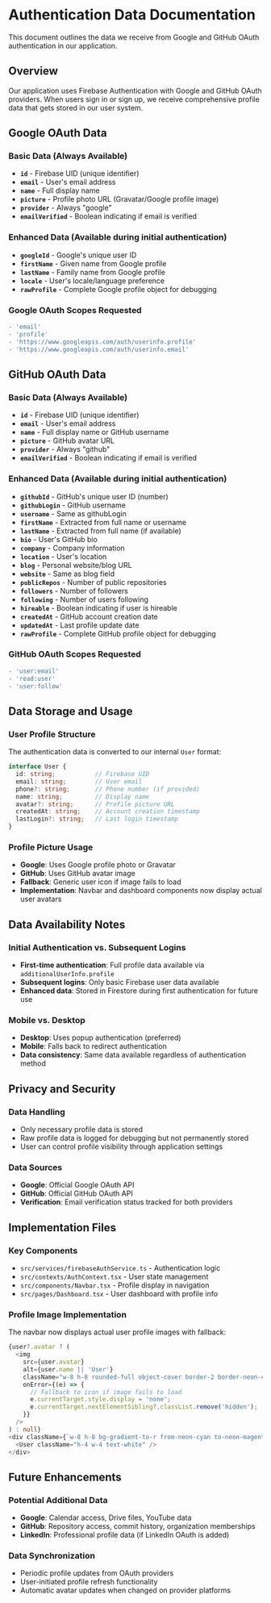 # Authentication Data Documentation

This document outlines the data we receive from Google and GitHub OAuth authentication in our application.

## Overview

Our application uses Firebase Authentication with Google and GitHub OAuth providers. When users sign in or sign up, we receive comprehensive profile data that gets stored in our user system.

## Google OAuth Data

### Basic Data (Always Available)
- **`id`** - Firebase UID (unique identifier)
- **`email`** - User's email address
- **`name`** - Full display name
- **`picture`** - Profile photo URL (Gravatar/Google profile image)
- **`provider`** - Always "google"
- **`emailVerified`** - Boolean indicating if email is verified

### Enhanced Data (Available during initial authentication)
- **`googleId`** - Google's unique user ID
- **`firstName`** - Given name from Google profile
- **`lastName`** - Family name from Google profile
- **`locale`** - User's locale/language preference
- **`rawProfile`** - Complete Google profile object for debugging

### Google OAuth Scopes Requested
```javascript
- 'email'
- 'profile'
- 'https://www.googleapis.com/auth/userinfo.profile'
- 'https://www.googleapis.com/auth/userinfo.email'
```

## GitHub OAuth Data

### Basic Data (Always Available)
- **`id`** - Firebase UID (unique identifier)
- **`email`** - User's email address
- **`name`** - Full display name or GitHub username
- **`picture`** - GitHub avatar URL
- **`provider`** - Always "github"
- **`emailVerified`** - Boolean indicating if email is verified

### Enhanced Data (Available during initial authentication)
- **`githubId`** - GitHub's unique user ID (number)
- **`githubLogin`** - GitHub username
- **`username`** - Same as githubLogin
- **`firstName`** - Extracted from full name or username
- **`lastName`** - Extracted from full name (if available)
- **`bio`** - User's GitHub bio
- **`company`** - Company information
- **`location`** - User's location
- **`blog`** - Personal website/blog URL
- **`website`** - Same as blog field
- **`publicRepos`** - Number of public repositories
- **`followers`** - Number of followers
- **`following`** - Number of users following
- **`hireable`** - Boolean indicating if user is hireable
- **`createdAt`** - GitHub account creation date
- **`updatedAt`** - Last profile update date
- **`rawProfile`** - Complete GitHub profile object for debugging

### GitHub OAuth Scopes Requested
```javascript
- 'user:email'
- 'read:user'
- 'user:follow'
```

## Data Storage and Usage

### User Profile Structure
The authentication data is converted to our internal `User` format:
```typescript
interface User {
  id: string;           // Firebase UID
  email: string;        // User email
  phone?: string;       // Phone number (if provided)
  name: string;         // Display name
  avatar?: string;      // Profile picture URL
  createdAt: string;    // Account creation timestamp
  lastLogin?: string;   // Last login timestamp
}
```

### Profile Picture Usage
- **Google**: Uses Google profile photo or Gravatar
- **GitHub**: Uses GitHub avatar image
- **Fallback**: Generic user icon if image fails to load
- **Implementation**: Navbar and dashboard components now display actual user avatars

## Data Availability Notes

### Initial Authentication vs. Subsequent Logins
- **First-time authentication**: Full profile data available via `additionalUserInfo.profile`
- **Subsequent logins**: Only basic Firebase user data available
- **Enhanced data**: Stored in Firestore during first authentication for future use

### Mobile vs. Desktop
- **Desktop**: Uses popup authentication (preferred)
- **Mobile**: Falls back to redirect authentication
- **Data consistency**: Same data available regardless of authentication method

## Privacy and Security

### Data Handling
- Only necessary profile data is stored
- Raw profile data is logged for debugging but not permanently stored
- User can control profile visibility through application settings

### Data Sources
- **Google**: Official Google OAuth API
- **GitHub**: Official GitHub OAuth API
- **Verification**: Email verification status tracked for both providers

## Implementation Files

### Key Components
- `src/services/firebaseAuthService.ts` - Authentication logic
- `src/contexts/AuthContext.tsx` - User state management
- `src/components/Navbar.tsx` - Profile display in navigation
- `src/pages/Dashboard.tsx` - User dashboard with profile info

### Profile Image Implementation
The navbar now displays actual user profile images with fallback:
```typescript
{user?.avatar ? (
  <img 
    src={user.avatar} 
    alt={user.name || 'User'} 
    className="w-8 h-8 rounded-full object-cover border-2 border-neon-cyan/30"
    onError={(e) => {
      // Fallback to icon if image fails to load
      e.currentTarget.style.display = 'none';
      e.currentTarget.nextElementSibling?.classList.remove('hidden');
    }}
  />
) : null}
<div className={`w-8 h-8 bg-gradient-to-r from-neon-cyan to-neon-magenta rounded-full flex items-center justify-center ${user?.avatar ? 'hidden' : ''}`}>
  <User className="h-4 w-4 text-white" />
</div>
```

## Future Enhancements

### Potential Additional Data
- **Google**: Calendar access, Drive files, YouTube data
- **GitHub**: Repository access, commit history, organization memberships
- **LinkedIn**: Professional profile data (if LinkedIn OAuth is added)

### Data Synchronization
- Periodic profile updates from OAuth providers
- User-initiated profile refresh functionality
- Automatic avatar updates when changed on provider platforms
